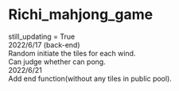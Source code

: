 # Richi_mahjong_game  
still_updating = True  
2022/6/17 (back-end)  
Random initiate the tiles for each wind.  
Can judge whether can pong.  
2022/6/21  
Add end function(without any tiles in public pool).
